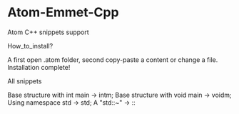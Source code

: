 # Atom-Emmet-Cpp
Atom C++ snippets support

How_to_install?

A first open .atom folder, second copy-paste a content or change a file. Installation complete!

All snippets

Base structure with int main -> intm;
Base structure with void main -> voidm;
Using namespace std -> std;
A "std::~" -> ::
